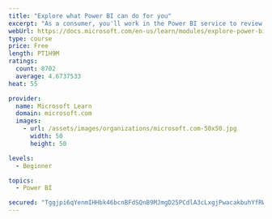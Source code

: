 ```yaml
---
title: "Explore what Power BI can do for you"
excerpt: "As a consumer, you'll work in the Power BI service to review and interact with content that has been shared with you. This module provides the foundational information that you need to work effectively in the Power BI service."
webUrl: https://docs.microsoft.com/en-us/learn/modules/explore-power-bi-service/
type: course
price: Free
length: PT1H9M
ratings:
  count: 8702
  average: 4.6737533
heat: 55

provider:
  name: Microsoft Learn
  domain: microsoft.com
  images:
    - url: /assets/images/organizations/microsoft.com-50x50.jpg
      width: 50
      height: 50

levels:
  - Beginner

topics:
  - Power BI

secured: "Tggjpi6qYenmIHHbk46bcnBFdSQnB9MJmgD25PCdlA3cLxgjPwacakbuhYfRW06g3GtZdbTsA6PITC7OVY28TrYINE3aHAFyFBYkGJ6xUqbEqyw8zsxj7Tj0h0KS1cx04vJCIyV9m3BCTEYQbq19jTsSh32svxquoxPyW70bY+M6D4pL2xY5Cpjm3msjUsR7GuJQE82pDgJI+z7SjW/6TxSI/tNt514gdf6ainNfWzVhvRTDnf0a2fDYGCjxgr0ik6Ztpinz00VbpwpOTFHApibVnKQyQbToGP/bJyxqxudpzX/HWOZdwaUbMf3ldyfjBvGHzJRQXPJBgrXpjvtlSii7l4ynkUcsYjJj/ZFt9wBQhMxo8etbqWodK3T/o1IykCgwKjtNb/UIexLNhLuw3E6GURVNQKshm7SUPpBxejc=;QmGkYoyXWvmaPBT9HIdyNQ=="
---
```


